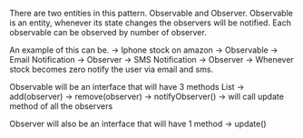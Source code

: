 There are two entities in this pattern. Observable and Observer. Observable is an entity, whenever its state changes the observers will be notified. Each observable can be observed by number of observer.

An example of this can be.
-> Iphone stock on amazon -> Observable
-> Email Notification -> Observer
-> SMS Notification -> Observer
-> Whenever stock becomes zero notify the user via email and sms.

Observable will be an interface that will have 3 methods
List<Observer>
-> add(observer)
-> remove(observer)
-> notifyObserver() -> will call update method of all the observers

Observer will also be an interface that will have 1 method
-> update()
